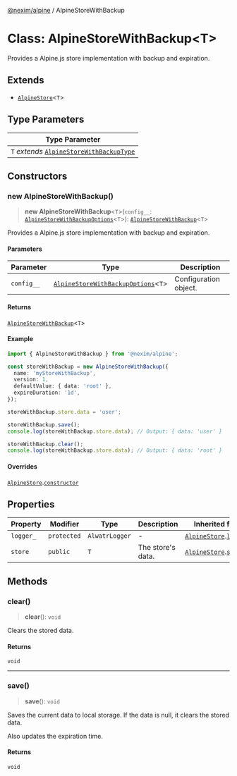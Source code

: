 [@nexim/alpine](../README.md) / AlpineStoreWithBackup

# Class: AlpineStoreWithBackup\<T\>

Provides a Alpine.js store implementation with backup and expiration.

## Extends

- [`AlpineStore`](AlpineStore.md)\<`T`\>

## Type Parameters

| Type Parameter                                                                            |
| ----------------------------------------------------------------------------------------- |
| `T` _extends_ [`AlpineStoreWithBackupType`](../type-aliases/AlpineStoreWithBackupType.md) |

## Constructors

### new AlpineStoreWithBackup()

> **new AlpineStoreWithBackup**\<`T`\>(`config__`: [`AlpineStoreWithBackupOptions`](../type-aliases/AlpineStoreWithBackupOptions.md)\<`T`\>): [`AlpineStoreWithBackup`](AlpineStoreWithBackup.md)\<`T`\>

Provides a Alpine.js store implementation with backup and expiration.

#### Parameters

| Parameter  | Type                                                                                     | Description           |
| ---------- | ---------------------------------------------------------------------------------------- | --------------------- |
| `config__` | [`AlpineStoreWithBackupOptions`](../type-aliases/AlpineStoreWithBackupOptions.md)\<`T`\> | Configuration object. |

#### Returns

[`AlpineStoreWithBackup`](AlpineStoreWithBackup.md)\<`T`\>

#### Example

```ts
import { AlpineStoreWithBackup } from '@nexim/alpine';

const storeWithBackup = new AlpineStoreWithBackup({
  name: 'myStoreWithBackup',
  version: 1,
  defaultValue: { data: 'root' },
  expireDuration: '1d',
});

storeWithBackup.store.data = 'user';

storeWithBackup.save();
console.log(storeWithBackup.store.data); // Output: { data: 'user' }

storeWithBackup.clear();
console.log(storeWithBackup.store.data); // Output: { data: 'root' }
```

#### Overrides

[`AlpineStore`](AlpineStore.md).[`constructor`](AlpineStore.md#constructors)

## Properties

| Property                       | Modifier    | Type           | Description       | Inherited from                                                      |
| ------------------------------ | ----------- | -------------- | ----------------- | ------------------------------------------------------------------- |
| <a id="logger_"></a> `logger_` | `protected` | `AlwatrLogger` | -                 | [`AlpineStore`](AlpineStore.md).[`logger_`](AlpineStore.md#logger_) |
| <a id="store"></a> `store`     | `public`    | `T`            | The store's data. | [`AlpineStore`](AlpineStore.md).[`store`](AlpineStore.md#store)     |

## Methods

### clear()

> **clear**(): `void`

Clears the stored data.

#### Returns

`void`

---

### save()

> **save**(): `void`

Saves the current data to local storage. If the data is null, it clears the stored data.

Also updates the expiration time.

#### Returns

`void`
